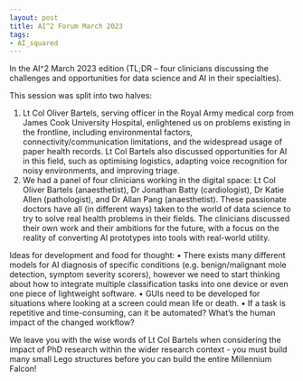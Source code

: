 ```yaml
---
layout: post
title: AI^2 Forum March 2023
tags:
- AI_squared
---
```


In the AI^2 March 2023 edition (TL;DR – four clinicians discussing the challenges and opportunities for data science and AI in their specialties).

This session was split into two halves:
1. Lt Col Oliver Bartels, serving officer in the Royal Army medical corp from James Cook University Hospital, enlightened us on problems existing in the frontline, including environmental factors, connectivity/communication limitations, and the widespread usage of paper health records. Lt Col Bartels also discussed opportunities for AI in this field, such as optimising logistics, adapting voice recognition for noisy environments, and improving triage.
2. We had a panel of four clinicians working in the digital space: Lt Col Oliver Bartels (anaesthetist), Dr Jonathan Batty (cardiologist), Dr Katie Allen (pathologist), and Dr Allan Pang (anaesthetist). These passionate doctors have all (in different ways) taken to the world of data science to try to solve real health problems in their fields. The clinicians discussed their own work and their ambitions for the future, with a focus on the reality of converting AI prototypes into tools with real-world utility.

Ideas for development and food for thought:
• There exists many different models for AI diagnosis of specific conditions (e.g. benign/malignant mole detection, symptom severity scorers), however we need to start thinking about how to integrate multiple classification tasks into one device or even one piece of lightweight software.
• GUIs need to be developed for situations where looking at a screen could mean life or death.
• If a task is repetitive and time-consuming, can it be automated? What’s the human impact of the changed workflow?

We leave you with the wise words of Lt Col Bartels when considering the impact of PhD research within the wider research context - you must build many small Lego structures before you can build the entire Millennium Falcon!
